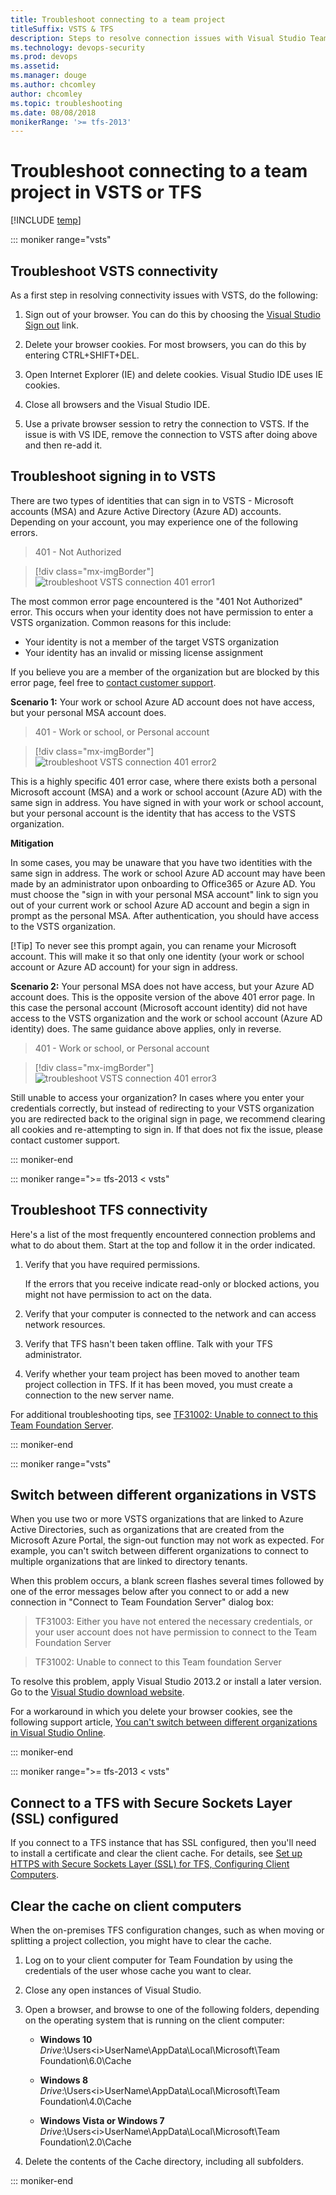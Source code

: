```yaml
---
title: Troubleshoot connecting to a team project 
titleSuffix: VSTS & TFS  
description: Steps to resolve connection issues with Visual Studio Team Services & Team Foundation Server  
ms.technology: devops-security
ms.prod: devops
ms.assetid: 
ms.manager: douge
ms.author: chcomley
author: chcomley
ms.topic: troubleshooting
ms.date: 08/08/2018
monikerRange: '>= tfs-2013'
---
```


# Troubleshoot connecting to a team project in VSTS or TFS

[!INCLUDE [temp](../_shared/version-vsts-tfs-all-versions.md)]

::: moniker range="vsts"

## Troubleshoot VSTS connectivity

As a first step in resolving connectivity issues with VSTS, do the following:

1. Sign out of your browser. You can do this by choosing the [Visual Studio Sign out](http://aka.ms/VsSignout) link.

2. Delete your browser cookies. For most browsers, you can do this by entering CTRL+SHIFT+DEL.

3. Open Internet Explorer (IE) and delete cookies. Visual Studio IDE uses IE cookies.

4. Close all browsers and the Visual Studio IDE.

5. Use a private browser session to retry the connection to VSTS. If the issue is with VS IDE, remove the connection to VSTS after doing above and then re-add it.

## Troubleshoot signing in to VSTS

There are two types of identities that can sign in to VSTS - Microsoft accounts (MSA) and Azure Active Directory (Azure AD) accounts. Depending on your account, you may experience one of the following errors.

> 401 - Not Authorized

> [!div class="mx-imgBorder"]
![troubleshoot VSTS connection 401 error1](_img/troubleshoot-connection/401_notauthorized.png)

The most common error page encountered is the "401 Not Authorized" error. This occurs when your identity does not have permission to enter a VSTS organization. Common reasons for this include:

* Your identity is not a member of the target VSTS organization
* Your identity has an invalid or missing license assignment

If you believe you are a member of the organization but are blocked by this error page, feel free to [contact customer support](https://support.microsoft.com/).

**Scenario 1:** Your work or school Azure AD account does not have access, but your personal MSA account does.

> 401 - Work or school, or Personal account

> [!div class="mx-imgBorder"]
![troubleshoot VSTS connection 401 error2](_img/troubleshoot-connection/401_AAD.png)

This is a highly specific 401 error case, where there exists both a personal Microsoft account (MSA) and a work or school account (Azure AD) with the same sign in address. You have signed in with your work or school account, but your personal account is the identity that has access to the VSTS organization.

**Mitigation**

In some cases, you may be unaware that you have two identities with the same sign in address. The work or school Azure AD account may have been made by an administrator upon onboarding to Office365 or Azure AD. You must choose the "sign in with your personal MSA account" link to sign you out of your current work or school Azure AD account and begin a sign in prompt as the personal MSA. After authentication, you should have access to the VSTS organization.

[!Tip] To never see this prompt again, you can rename your Microsoft account. This will make it so that only one identity (your work or school account or Azure AD account) for your sign in address.

**Scenario 2:** Your personal MSA does not have access, but your Azure AD account does. This is the opposite version of the above 401 error page. In this case the personal account (Microsoft account identity) did not have access to the VSTS organization and the work or school account (Azure AD identity) does. The same guidance above applies, only in reverse.

> 401 - Work or school, or Personal account

> [!div class="mx-imgBorder"]
![troubleshoot VSTS connection 401 error3](_img/troubleshoot-connection/401_MSA.png)

Still unable to access your organization?
In cases where you enter your credentials correctly, but instead of redirecting to your VSTS organization you are redirected back to the original sign in page, we recommend clearing all cookies and re-attempting to sign in. If that does not fix the issue, please contact customer support.

::: moniker-end

::: moniker range=">= tfs-2013 < vsts"

## Troubleshoot TFS connectivity

Here's a list of the most frequently encountered connection problems and what to do about them. Start at the top and follow it in the order indicated.

1. Verify that you have required permissions.

    If the errors that you receive indicate read-only or blocked actions, you might not have permission to act on the data.

2. Verify that your computer is connected to the network and can access network resources.

3. Verify that TFS hasn't been taken offline. Talk with your TFS administrator.

4. Verify whether your team project has been moved to another team project collection in TFS. If it has been moved, you must create a connection to the new server name.

For additional troubleshooting tips, see [TF31002: Unable to connect to this Team Foundation Server](../reference/error/tf31002-unable-connect-tfs.md).

::: moniker-end

::: moniker range="vsts"

## Switch between different organizations in VSTS

When you use two or more VSTS organizations that are linked to Azure Active Directories, such as organizations that are created from the Microsoft Azure Portal, the sign-out function may not work as expected. For example, you can't switch between different organizations to connect to multiple organizations that are linked to directory tenants.

When this problem occurs, a blank screen flashes several times followed by one of the error messages below after you connect to or add a new connection in "Connect to Team Foundation Server" dialog box:

> TF31003: Either you have not entered the necessary credentials, or your user account does not have permission to connect to the Team Foundation Server

> TF31002: Unable to connect to this Team foundation Server

To resolve this problem, apply Visual Studio 2013.2 or install a later version. Go to the [Visual Studio download website](http://visualstudio.microsoft.com/downloads).

For a workaround in which you delete your browser cookies, see the following support article, [You can't switch between different organizations in Visual Studio Online](https://support.microsoft.com/help/2958966/you-can-t-switch-between-different-organizational-accounts-in-visual-s).

::: moniker-end

::: moniker range=">= tfs-2013 < vsts"

## Connect to a TFS with Secure Sockets Layer (SSL) configured

If you connect to a TFS instance that has SSL configured, then you'll need to install a certificate and clear the client cache. For details, see [Set up HTTPS with Secure Sockets Layer (SSL) for TFS, Configuring Client Computers](/tfs/server/admin/setup-secure-sockets-layer#config-client-computers). 

## Clear the cache on client computers

When the on-premises TFS configuration changes, such as when moving or splitting a project collection, you might have to clear the cache.

1. Log on to your client computer for Team Foundation by using the credentials of the user whose cache you want to clear.

2. Close any open instances of Visual Studio.

3. Open a browser, and browse to one of the following folders, depending on the operating system that is running on the client computer:

    - **Windows 10**
        *Drive*:\\Users\<i>UserName</i>\AppData\Local\Microsoft\Team Foundation\6.0\Cache

    - **Windows 8**
        *Drive*:\\Users\<i>UserName</i>\AppData\Local\Microsoft\Team Foundation\4.0\Cache  

    - **Windows Vista or Windows 7**
        *Drive*:\\Users\<i>UserName</i>\AppData\Local\Microsoft\Team Foundation\2.0\Cache

4. Delete the contents of the Cache directory, including all subfolders.
 
::: moniker-end
